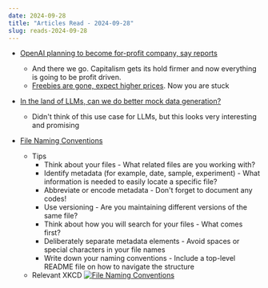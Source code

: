 ```yaml
---
date: 2024-09-28
title: "Articles Read - 2024-09-28"
slug: reads-2024-09-28
---
```




* [OpenAI planning to become for-profit company, say reports][1]
  * And there we go. Capitalism gets its hold firmer and now everything is going to be profit driven.
  * [Freebies are gone, expect higher prices][2]. Now you are stuck

* [In the land of LLMs, can we do better mock data generation?][3]
  * Didn't think of this use case for LLMs, but this looks very interesting and promising

* [File Naming Conventions][4]
  * Tips
    * Think about your files - What related files are you working with?
    * Identify metadata (for example, date, sample, experiment) - What information is needed to easily locate a specific file?
    * Abbreviate or encode metadata - Don't forget to document any codes!
    * Use versioning - Are you maintaining different versions of the same file?
    * Think about how you will search for your files - What comes first?
    * Deliberately separate metadata elements - Avoid spaces or special characters in your file names
    * Write down your naming conventions - Include a top-level README file on how to navigate the structure
  * Relevant XKCD
    [![File Naming Conventions][5]][6]



  [1]: https://archive.ph/20240926151057/https://www.theguardian.com/technology/2024/sep/26/openai-planning-to-become-for-profit-company-say-reports
  [2]: https://simonwillison.net/2024/Sep/28/mike-isaac-and-erin-griffith/
  [3]: https://neurelo.substack.com/p/in-the-land-of-llms-can-we-do-better
  [4]: https://datamanagement.hms.harvard.edu/plan-design/file-naming-conventions
  [5]: https://imgs.xkcd.com/comics/documents_2x.png
  [6]: https://xkcd.com/1459/
